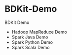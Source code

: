 # BDKit-Demo

BDKit Demo

- Hadoop MapReduce Demo
- Spark Java Demo
- Spark Python Demo
- Spark Scala Demo